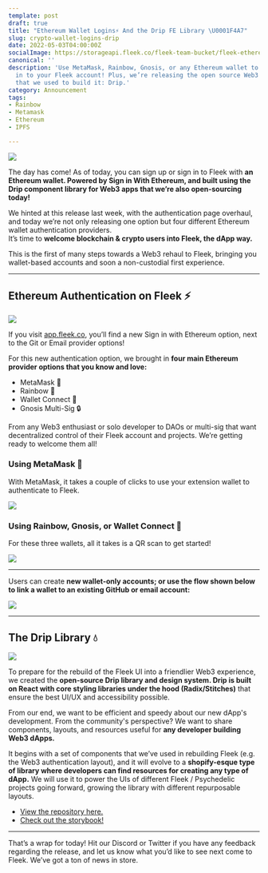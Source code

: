 ```yaml
---
template: post
draft: true
title: "Ethereum Wallet Logins⚡ And the Drip FE Library \U0001F4A7"
slug: crypto-wallet-logins-drip
date: 2022-05-03T04:00:00Z
socialImage: https://storageapi.fleek.co/fleek-team-bucket/fleek-ethereumlogin.png
canonical: ''
description: 'Use MetaMask, Rainbow, Gnosis, or any Ethereum wallet to sign up & sign
  in to your Fleek account! Plus, we’re releasing the open source Web3 frontend library
  that we used to build it: Drip.'
category: Announcement
tags:
- Rainbow
- Metamask
- Ethereum
- IPFS

---
```


![](https://storageapi.fleek.co/fleek-team-bucket/fleek-ethereumlogin.png)

The day has come! As of today, you can sign up or sign in to Fleek with **an Ethereum wallet. Powered by Sign in With Ethereum, and built using the Drip component library for Web3 apps that we’re also open-sourcing today!**

We hinted at this release last week, with the authentication page overhaul, and today we’re not only releasing one option but four different Ethereum wallet authentication providers.  
It’s time to **welcome blockchain & crypto users into Fleek, the dApp way.**

This is the first of many steps towards a Web3 rehaul to Fleek, bringing you wallet-based accounts and soon a non-custodial first experience.

***

## Ethereum Authentication on Fleek ⚡

![](https://storageapi.fleek.co/fleek-team-bucket/image%2035.png)

If you visit [app.fleek.co](https://app.fleek.co/), you’ll find a new Sign in with Ethereum option, next to the Git or Email provider options!

For this new authentication option, we brought in **four main Ethereum provider options that you know and love:**

* MetaMask 🦊
* Rainbow 🌈
* Wallet Connect 🤝
* Gnosis Multi-Sig 🔒

From any Web3 enthusiast or solo developer to DAOs or multi-sig that want decentralized control of their Fleek account and projects. We’re getting ready to welcome them all!

### Using MetaMask 🦊

With MetaMask, it takes a couple of clicks to use your extension wallet to authenticate to Fleek.

![](https://storageapi.fleek.co/fleek-team-bucket/fleek-logins/meta.webp)

### Using Rainbow, Gnosis, or Wallet Connect 🌈

For these three wallets, all it takes is a QR scan to get started!

![](https://storageapi.fleek.co/fleek-team-bucket/fleek-logins/wc.webp)

***

Users can create **new wallet-only accounts; or use the flow shown below to link a wallet to an existing GitHub or email account:**

![](https://storageapi.fleek.co/fleek-team-bucket/fleek-logins/change.webp)

***

## The Drip Library 💧

![](https://storageapi.fleek.co/fleek-team-bucket/drip.png)

To prepare for the rebuild of the Fleek UI into a friendlier Web3 experience, we created the **open-source Drip library and design system. Drip is built on React with core styling libraries under the hood (Radix/Stitches)** that ensure the best UI/UX and accessibility possible.

From our end, we want to be efficient and speedy about our new dApp's development. From the community's perspective? We want to share components, layouts, and resources useful for **any developer building Web3 dApps.**

It begins with a set of components that we’ve used in rebuilding Fleek (e.g. the Web3 authentication layout), and it will evolve to a **shopify-esque type of library where developers can find resources for creating any type of dApp.** We will use it to power the UIs of different Fleek / Psychedelic projects going forward, growing the library with different repurposable layouts.

* [View the repository here.](https://github.com/FleekHQ/react-drip)
* [Check out the storybook!](https://drip.fleek.co/?path=/story/alert--customizable)

***

That’s a wrap for today! Hit our Discord or Twitter if you have any feedback regarding the release, and let us know what you’d like to see next come to Fleek. We’ve got a ton of news in store.